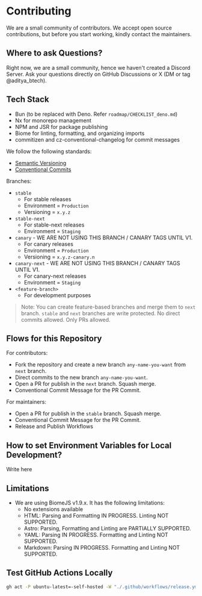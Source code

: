 # Contributing

We are a small community of contributors. We accept open source contributions, but before you start working, kindly contact the maintainers.

## Where to ask Questions?

Right now, we are a small community, hence we haven't created a Discord Server. Ask your questions directly on GitHub Discussions or X (DM or tag @aditya_btech).

## Tech Stack

- Bun (to be replaced with Deno. Refer `roadmap/CHECKLIST_deno.md`)
- Nx for monorepo management
- NPM and JSR for package publishing
- Biome for linting, formatting, and organizing imports
- commitizen and cz-conventional-changelog for commit messages

We follow the following standards:

- [Semantic Versioning](https://semver.org/)
- [Conventional Commits](https://www.conventionalcommits.org/en/v1.0.0/)

Branches:

- `stable`
  - For stable releases
  - Environment = `Production`
  - Versioning = `x.y.z`
- `stable-next`
  - For stable-next releases
  - Environment = `Staging`
- `canary` - WE ARE NOT USING THIS BRANCH / CANARY TAGS UNTIL V1.
  - For canary releases
  - Environment = `Production`
  - Versioning = `x.y.z-canary.n`
- `canary-next` - WE ARE NOT USING THIS BRANCH / CANARY TAGS UNTIL V1.
  - For canary-next releases
  - Environment = `Staging`
- `<feature-branch>`
  - For development purposes

> Note: You can create feature-based branches and merge them to `next` branch.
> `stable` and `next` branches are write protected. No direct commits allowed. Only PRs allowed.

## Flows for this Repository

For contributors:

- Fork the repository and create a new branch `any-name-you-want` from `next` branch.
- Direct commits to the new branch `any-name-you-want`.
- Open a PR for publish in the `next` branch. Squash merge.
- Conventional Commit Message for the PR Commit.

For maintainers:

- Open a PR for publish in the `stable` branch. Squash merge.
- Conventional Commit Message for the PR Commit.
- Release and Publish Workflows

## How to set Environment Variables for Local Development?

Write here

## Limitations

- We are using BiomeJS v1.9.x. It has the following limitations:
  - No extensions available
  - HTML: Parsing and Formatting IN PROGRESS. Linting NOT SUPPORTED.
  - Astro: Parsing, Formatting and Linting are PARTIALLY SUPPORTED.
  - YAML: Parsing IN PROGRESS. Formatting and Linting NOT SUPPORTED.
  - Markdown: Parsing IN PROGRESS. Formatting and Linting NOT SUPPORTED.

## Test GitHub Actions Locally

```bash
gh act -P ubuntu-latest=-self-hosted -W "./.github/workflows/release.yml" | grep --color=always -v '::'
```

